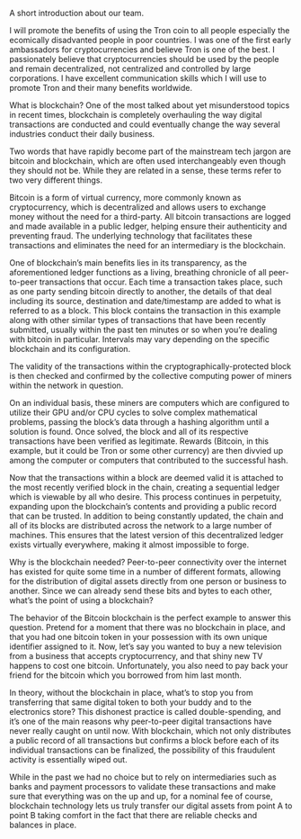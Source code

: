 A short introduction about our team.

I will promote the benefits of using the Tron coin to all people especially the ecomically disadvanted people in poor countries.
I was one of the first early ambassadors for cryptocurrencies and believe Tron is one of the best. I passionately believe that cryptocurrencies should be used by the people and remain decentralized, not centralized and controlled by large corporations. I have excellent communication skills which I will use to promote Tron and their many benefits worldwide.

What is blockchain?
One of the most talked about yet misunderstood topics in recent times, blockchain is completely overhauling the way digital transactions are conducted and could eventually change the way several industries conduct their daily business.

Two words that have rapidly become part of the mainstream tech jargon are bitcoin and blockchain, which are often used interchangeably even though they should not be. While they are related in a sense, these terms refer to two very different things.

Bitcoin is a form of virtual currency, more commonly known as cryptocurrency, which is decentralized and allows users to exchange money without the need for a third-party. All bitcoin transactions are logged and made available in a public ledger, helping ensure their authenticity and preventing fraud. The underlying technology that facilitates these transactions and eliminates the need for an intermediary is the blockchain.

One of blockchain’s main benefits lies in its transparency, as the aforementioned ledger functions as a living, breathing chronicle of all peer-to-peer transactions that occur. Each time a transaction takes place, such as one party sending bitcoin directly to another, the details of that deal including its source, destination and date/timestamp are added to what is referred to as a block. This block contains the transaction in this example along with other similar types of transactions that have been recently submitted, usually within the past ten minutes or so when you’re dealing with bitcoin in particular. Intervals may vary depending on the specific blockchain and its configuration.

The validity of the transactions within the cryptographically-protected block is then checked and confirmed by the collective computing power of miners within the network in question.

On an individual basis, these miners are computers which are configured to utilize their GPU and/or CPU cycles to solve complex mathematical problems, passing the block’s data through a hashing algorithm until a solution is found. Once solved, the block and all of its respective transactions have been verified as legitimate. Rewards (Bitcoin, in this example, but it could be Tron or some other currency) are then divvied up among the computer or computers that contributed to the successful hash.

Now that the transactions within a block are deemed valid it is attached to the most recently verified block in the chain, creating a sequential ledger which is viewable by all who desire. This process continues in perpetuity, expanding upon the blockchain’s contents and providing a public record that can be trusted. In addition to being constantly updated, the chain and all of its blocks are distributed across the network to a large number of machines. This ensures that the latest version of this decentralized ledger exists virtually everywhere, making it almost impossible to forge.

Why is the blockchain needed?
Peer-to-peer connectivity over the internet has existed for quite some time in a number of different formats, allowing for the distribution of digital assets directly from one person or business to another. Since we can already send these bits and bytes to each other, what’s the point of using a blockchain?

The behavior of the Bitcoin blockchain is the perfect example to answer this question. Pretend for a moment that there was no blockchain in place, and that you had one bitcoin token in your possession with its own unique identifier assigned to it. Now, let’s say you wanted to buy a new television from a business that accepts cryptocurrency, and that shiny new TV happens to cost one bitcoin. Unfortunately, you also need to pay back your friend for the bitcoin which you borrowed from him last month.

In theory, without the blockchain in place, what’s to stop you from transferring that same digital token to both your buddy and to the electronics store? This dishonest practice is called double-spending, and it’s one of the main reasons why peer-to-peer digital transactions have never really caught on until now. With blockchain, which not only distributes a public record of all transactions but confirms a block before each of its individual transactions can be finalized, the possibility of this fraudulent activity is essentially wiped out.

While in the past we had no choice but to rely on intermediaries such as banks and payment processors to validate these transactions and make sure that everything was on the up and up, for a nominal fee of course, blockchain technology lets us truly transfer our digital assets from point A to point B taking comfort in the fact that there are reliable checks and balances in place.

